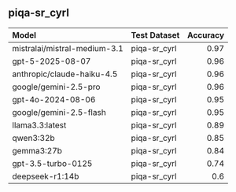## piqa-sr_cyrl

| Model                        | Test Dataset   |   Accuracy |
|:-----------------------------|:---------------|-----------:|
| mistralai/mistral-medium-3.1 | piqa-sr_cyrl   |       0.97 |
| gpt-5-2025-08-07             | piqa-sr_cyrl   |       0.96 |
| anthropic/claude-haiku-4.5   | piqa-sr_cyrl   |       0.96 |
| google/gemini-2.5-pro        | piqa-sr_cyrl   |       0.96 |
| gpt-4o-2024-08-06            | piqa-sr_cyrl   |       0.95 |
| google/gemini-2.5-flash      | piqa-sr_cyrl   |       0.95 |
| llama3.3:latest              | piqa-sr_cyrl   |       0.89 |
| qwen3:32b                    | piqa-sr_cyrl   |       0.85 |
| gemma3:27b                   | piqa-sr_cyrl   |       0.84 |
| gpt-3.5-turbo-0125           | piqa-sr_cyrl   |       0.74 |
| deepseek-r1:14b              | piqa-sr_cyrl   |       0.6  |
